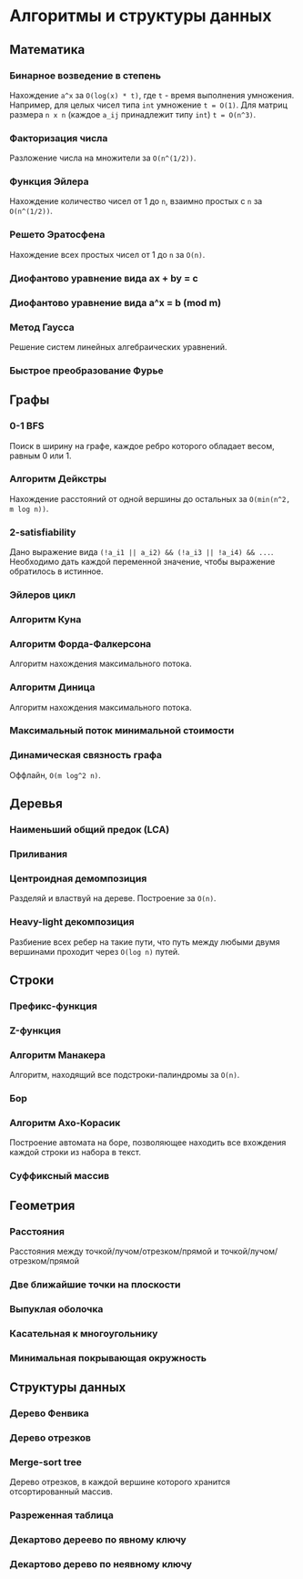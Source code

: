 # Алгоритмы и структуры данных

## Математика

### Бинарное возведение в степень

Нахождение `a^x` за `O(log(x) * t)`, где `t` - время выполнения умножения. Например, для целых чисел типа `int` умножение `t = O(1)`. Для матриц размера `n x n` (каждое `a_ij` принадлежит типу `int`) `t = O(n^3)`.

### Факторизация числа

Разложение числа на множители за `O(n^(1/2))`.

### Функция Эйлера

Нахождение количество чисел от 1 до `n`, взаимно простых с `n` за `O(n^(1/2))`.

### Решето Эратосфена

Нахождение всех простых чисел от 1 до `n` за `O(n)`.

### Диофантово уравнение вида ax + by = c

### Диофантово уравнение вида a^x = b (mod m)

### Метод Гаусса

Решение систем линейных алгебраических уравнений.

### Быстрое преобразование Фурье

## Графы

### 0-1 BFS

Поиск в ширину на графе, каждое ребро которого обладает весом, равным 0 или 1.

### Алгоритм Дейкстры

Нахождение расстояний от одной вершины до остальных за `O(min(n^2, m log n))`.

### 2-satisfiability

Дано выражение вида `(!a_i1 || a_i2) && (!a_i3 || !a_i4) && ...`. Необходимо дать каждой переменной значение, чтобы выражение обратилось в истинное.

### Эйлеров цикл

### Алгоритм Куна

### Алгоритм Форда-Фалкерсона

Алгоритм нахождения максимального потока.

### Алгоритм Диница

Алгоритм нахождения максимального потока.

### Максимальный поток минимальной стоимости

### Динамическая связность графа

Оффлайн, `O(m log^2 n)`.

## Деревья

### Наименьший общий предок (LCA)

### Приливания

### Центроидная демомпозиция

Разделяй и властвуй на дереве. Построение за `O(n)`.

### Heavy-light декомпозиция

Разбиение всех ребер на такие пути, что путь между любыми двумя вершинами проходит через `O(log n)` путей.

## Строки

### Префикс-функция

### Z-функция

### Алгоритм Манакера

Алгоритм, находящий все подстроки-палиндромы за `O(n)`.

### Бор

### Алгоритм Ахо-Корасик

Построение автомата на боре, позволяющее находить все вхождения каждой строки из набора в текст.

### Суффиксный массив

## Геометрия

### Расстояния

Расстояния между точкой/лучом/отрезком/прямой и точкой/лучом/отрезком/прямой

### Две ближайшие точки на плоскости

### Выпуклая оболочка

### Касательная к многоугольнику

### Минимальная покрывающая окружность

## Структуры данных

### Дерево Фенвика

### Дерево отрезков

### Merge-sort tree

Дерево отрезков, в каждой вершине которого хранится отсортированный массив.

### Разреженная таблица

### Декартово дереево по явному ключу

### Декартово дерево по неявному ключу
